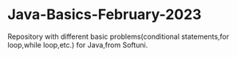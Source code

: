 # Java-Basics-February-2023
Repository with different basic problems(conditional statements,for loop,while loop,etc.) for Java,from Softuni.
